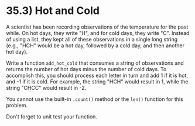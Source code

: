 # 35.3) Hot and Cold

A scientist has been recording observations of the temperature for the past
while. On hot days, they write "H", and for cold days, they write "C". Instead
of using a list, they kept all of these observations in a single long string
(e.g., "HCH" would be a hot day, followed by a cold day, and then another hot
day).

Write a function `add_hot_cold` that consumes a string of observations and
returns the number of hot days minus the number of cold days. To accomplish
this, you should process each letter in turn and add 1 if it is hot, and -1 if
it is cold. For example, the string "HCH" would result in 1, while the string
"CHCC" would result in -2.

You cannot use the built-in `.count()` method or the `len()` function for this
problem.

Don't forget to unit test your function.
